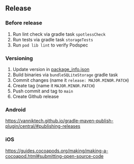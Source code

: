 ## Release

### Before release

1. Run lint check via gradle task `spotlessCheck`
2. Run tests via gradle task `storageTests`
3. Run `pod lib lint` to verify Podspec

### Versioning

1. Update version in [package_info.json](package_info.json)
2. Build binaries via `bundleSQLiteStorage` gradle task
3. Commit changes (name it `release: MAJOR.MINOR.PATCH`)
4. Create tag (name it `MAJOR.MINOR.PATCH`)
5. Push commit and tag to `main`
6. Create Github release

### Android

https://vanniktech.github.io/gradle-maven-publish-plugin/central/#publishing-releases

### iOS

https://guides.cocoapods.org/making/making-a-cocoapod.html#submitting-open-source-code
